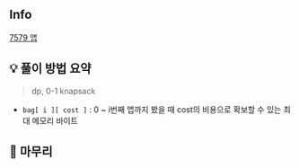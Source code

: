 ## Info
[7579 앱](https://www.acmicpc.net/problem/7579)

## 💡 풀이 방법 요약
> dp, 0-1 knapsack

- `bag[ i ][ cost ]` : 0 ~ i번째 앱까지 봤을 때 cost의 비용으로 확보할 수 있는 최대 메모리 바이트


## 🙂 마무리


